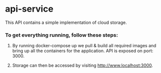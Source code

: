 # api-service

This API contains a simple implementation of cloud storage.

### To get everything running, follow these steps:

1. By running docker-compose up we pull & build all required images and bring up all the
   containers for the application. API is exposed on port: 3000.

2. Storage can then be accessed by visiting http://www.localhost:3000.